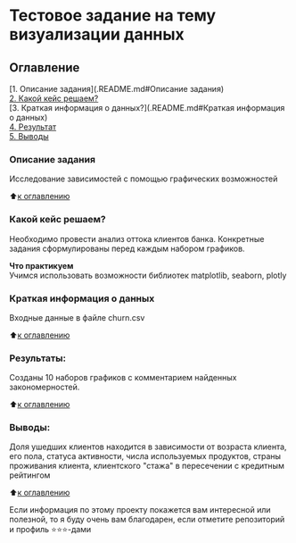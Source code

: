 # Тестовое задание на тему визуализации данных

## Оглавление  
[1. Описание задания](.README.md#Описание задания)  
[2. Какой кейс решаем?](.README.md#Какой-кейс-решаем)  
[3. Краткая информация о данных?](.README.md#Краткая информация о данных)  
[4. Результат](.README.md#Результат)    
[5. Выводы](.README.md#Выводы) 

### Описание задания    
Исследование зависимостей с помощью графических возможностей

:arrow_up:[к оглавлению](_)


### Какой кейс решаем?    
Необходимо провести анализ оттока клиентов банка.
Конкретные задания сформулированы перед каждым набором графиков.

**Что практикуем**     
Учимся использовать возможности библиотек matplotlib, seaborn, plotly

### Краткая информация о данных
Входные данные в файле churn.csv
  
:arrow_up:[к оглавлению](.README.md#Оглавление)


### Результаты:  
Созданы 10 наборов графиков с комментарием найденных закономерностей.

:arrow_up:[к оглавлению](.README.md#Оглавление)


### Выводы:  
Доля ушедших клиентов находится в зависимости от возраста клиента, его пола, статуса активности, числа используемых продуктов, страны проживания клиента, клиентского "стажа" в пересечении с кредитным рейтингом 

:arrow_up:[к оглавлению](.README.md#Оглавление)


Если информация по этому проекту покажется вам интересной или полезной, то я буду очень вам благодарен, если отметите репозиторий и профиль ⭐️⭐️⭐️-дами